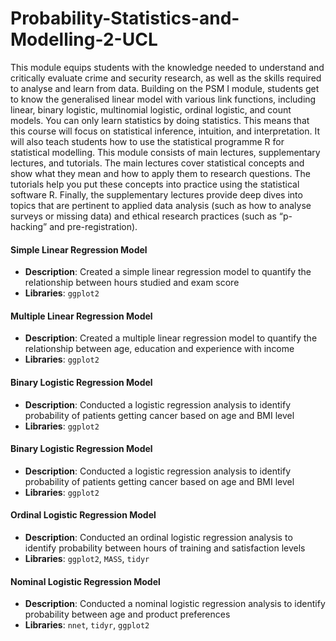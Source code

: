 # Probability-Statistics-and-Modelling-2-UCL

This module equips students with the knowledge needed to understand and critically evaluate crime and security research, as well as the skills required to analyse and learn from data. Building on the PSM I module, students get to know the generalised linear model with various link functions, including linear, binary logistic, multinomial logistic, ordinal logistic, and count models. You can only learn statistics by doing statistics. This means that this course will focus on statistical inference, intuition, and interpretation. It will also teach students how to use the statistical programme R for statistical modelling. This module consists of main lectures, supplementary lectures, and tutorials. The main lectures cover statistical concepts and show what they mean and how to apply them to research questions. The tutorials help you put these concepts into practice using the statistical software R. Finally, the supplementary lectures provide deep dives into topics that are pertinent to applied data analysis (such as how to analyse surveys or missing data) and ethical research practices (such as “p-hacking” and pre-registration).

#### Simple Linear Regression Model
- **Description**: Created a simple linear regression model to quantify the relationship between hours studied and exam score
- **Libraries**: `ggplot2`

#### Multiple Linear Regression Model
- **Description**: Created a multiple linear regression model to quantify the relationship between age, education and experience with income
- **Libraries**: `ggplot2`

#### Binary Logistic Regression Model
- **Description**: Conducted a logistic regression analysis to identify probability of patients getting cancer based on age and BMI level
- **Libraries**: `ggplot2`

#### Binary Logistic Regression Model
- **Description**: Conducted a logistic regression analysis to identify probability of patients getting cancer based on age and BMI level
- **Libraries**: `ggplot2`

#### Ordinal Logistic Regression Model
- **Description**: Conducted an ordinal logistic regression analysis to identify probability between hours of training and satisfaction levels
- **Libraries**: `ggplot2`, `MASS`, `tidyr`

#### Nominal Logistic Regression Model
- **Description**: Conducted a nominal logistic regression analysis to identify probability between age and product preferences
- **Libraries**: `nnet`, `tidyr`, `ggplot2`
